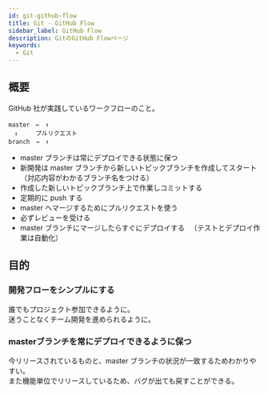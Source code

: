 ```yaml
---
id: git-github-flow
title: Git - GitHub Flow
sidebar_label: GitHub Flow
description: GitのGitHub Flowページ
keywords:
  - Git
---
```


## 概要
GitHub 社が実践しているワークフローのこと。
```
master　←　↑
　↓　　　プルリクエスト
branch　→　↑
```

- master ブランチは常にデプロイできる状態に保つ
- 新開発は master ブランチから新しいトピックブランチを作成してスタート（対応内容がわかるブランチ名をつける）
- 作成した新しいトピックブランチ上で作業しコミットする
- 定期的に push する
- master へマージするためにプルリクエストを使う
- 必ずレビューを受ける
- master ブランチにマージしたらすぐにデプロイする
　（テストとデプロイ作業は自動化）

## 目的
### 開発フローをシンプルにする
誰でもプロジェクト参加できるように。  
迷うことなくチーム開発を進められるように。

### masterブランチを常にデプロイできるように保つ
今リリースされているものと、master ブランチの状況が一致するためわかりやすい。  
また機能単位でリリースしているため、バグが出ても戻すことができる。